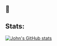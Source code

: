 ## 🤠

## Stats:

[![John's GitHub stats](https://github-readme-stats.vercel.app/api?username=john-riordan&show_icons=true&theme=dark)](https://github.com/john-riordan/github-readme-stats)
